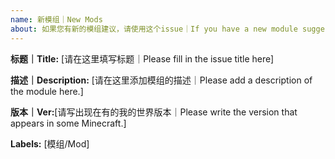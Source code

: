 ```yaml
---
name: 新模组｜New Mods
about: 如果您有新的模组建议，请使用这个issue｜If you have a new module suggestion, please use this issue.
---
```


**标题｜Title:** [请在这里填写标题｜Please fill in the issue title here]

**描述｜Description:** [请在这里添加模组的描述｜Please add a description of the module here.]

**版本｜Ver:**[请写出现在有的我的世界版本｜Please write the version that appears in some Minecraft.]

**Labels:** [模组/Mod]

